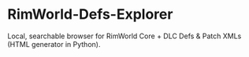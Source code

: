 # RimWorld-Defs-Explorer
Local, searchable browser for RimWorld Core + DLC Defs &amp; Patch XMLs (HTML generator in Python).
